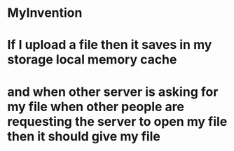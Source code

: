 # MyInvention

# If I upload a file then it saves in my storage local memory cache
# and when other server is asking for my file when other people are requesting the server to open my file then it should give my file

